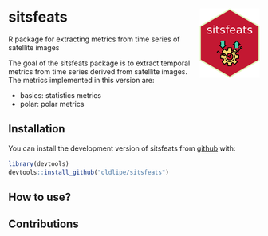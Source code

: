 
<!-- README.md is generated from README.Rmd. Please edit that file -->

# sitsfeats <img src="inst/extdata/img/logo.png" align="right" width="120"/>

R package for extracting metrics from time series of satellite images

<!-- badges: start -->

<!-- badges: end -->

<!-- TODO: improve this text -->

The goal of the sitsfeats package is to extract temporal metrics from
time series derived from satellite images. The metrics implemented in
this version are:

  - basics: statistics metrics
  - polar: polar metrics

## Installation

You can install the development version of sitsfeats from
[github](https://github.com/OldLipe/sitsfeats) with:

``` r
library(devtools)
devtools::install_github("oldlipe/sitsfeats")
```

## How to use?

## Contributions
